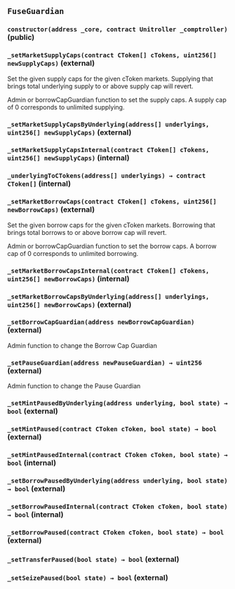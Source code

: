 ## `FuseGuardian`






### `constructor(address _core, contract Unitroller _comptroller)` (public)





### `_setMarketSupplyCaps(contract CToken[] cTokens, uint256[] newSupplyCaps)` (external)

Set the given supply caps for the given cToken markets. Supplying that brings total underlying supply to or above supply cap will revert.


Admin or borrowCapGuardian function to set the supply caps. A supply cap of 0 corresponds to unlimited supplying.


### `_setMarketSupplyCapsByUnderlying(address[] underlyings, uint256[] newSupplyCaps)` (external)





### `_setMarketSupplyCapsInternal(contract CToken[] cTokens, uint256[] newSupplyCaps)` (internal)





### `_underlyingToCTokens(address[] underlyings) → contract CToken[]` (internal)





### `_setMarketBorrowCaps(contract CToken[] cTokens, uint256[] newBorrowCaps)` (external)

Set the given borrow caps for the given cToken markets. Borrowing that brings total borrows to or above borrow cap will revert.


Admin or borrowCapGuardian function to set the borrow caps. A borrow cap of 0 corresponds to unlimited borrowing.


### `_setMarketBorrowCapsInternal(contract CToken[] cTokens, uint256[] newBorrowCaps)` (internal)





### `_setMarketBorrowCapsByUnderlying(address[] underlyings, uint256[] newBorrowCaps)` (external)





### `_setBorrowCapGuardian(address newBorrowCapGuardian)` (external)

Admin function to change the Borrow Cap Guardian




### `_setPauseGuardian(address newPauseGuardian) → uint256` (external)

Admin function to change the Pause Guardian




### `_setMintPausedByUnderlying(address underlying, bool state) → bool` (external)





### `_setMintPaused(contract CToken cToken, bool state) → bool` (external)





### `_setMintPausedInternal(contract CToken cToken, bool state) → bool` (internal)





### `_setBorrowPausedByUnderlying(address underlying, bool state) → bool` (external)





### `_setBorrowPausedInternal(contract CToken cToken, bool state) → bool` (internal)





### `_setBorrowPaused(contract CToken cToken, bool state) → bool` (external)





### `_setTransferPaused(bool state) → bool` (external)





### `_setSeizePaused(bool state) → bool` (external)








